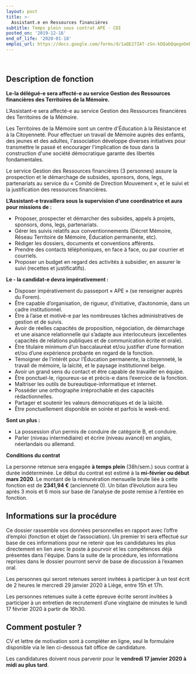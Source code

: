 ```yaml
---
layout: post
title: >-
  Assistant.e en Ressources financières
subtitle: Temps plein sous contrat APE - CDI
posted_on: '2019-12-16'
end_of_life: '2020-01-18'
emploi_url: https://docs.google.com/forms/d/1aQE27IAT-zSn-kDQabQqegeOeRBBJydfvfDawzMywIc/viewform?edit_requested=true
---
```


<p>&nbsp;</p>

## Description de fonction

**Le-la délégué-e sera affecté-e au service Gestion des Ressources financières des Territoires de la Mémoire.**

L’Assistant-e sera affecté-e au service Gestion des Ressources financières des Territoires de la Mémoire.

Les Territoires de la Mémoire sont un centre d'Éducation à la Résistance et à la Citoyenneté. Pour effectuer un travail de Mémoire auprès des enfants, des jeunes et des adultes, l'association développe diverses initiatives pour transmettre le passé et encourager l'implication de tous dans la construction d'une société démocratique garante des libertés fondamentales.

Le service Gestion des Ressources financières (3 personnes) assure la prospection et le démarchage de subsides, sponsors, dons, legs, partenariats au service du « Comité de Direction Mouvement », et le suivi et la justification des ressources financières. 

**L’Assistant-e travaillera sous la supervision d’une coordinatrice et aura pour missions de :**

- Proposer, prospecter et démarcher des subsides, appels à projets, sponsors, dons, legs, partenariats.
- Gérer les suivis relatifs aux conventionnements (Décret Mémoire, Réseau Territoire de Mémoire, Éducation permanente, etc).
- Rédiger les dossiers, documents et conventions afférents.
- Prendre des contacts téléphoniques, en face à face, ou par courrier et courriels.
- Proposer un budget en regard des activités à subsidier, en assurer le suivi (recettes et justificatifs).

**Le - la candidat-e devra impérativement :**

- Disposer impérativement du passeport « APE » (se renseigner auprès du Forem).
- Être capable d’organisation, de rigueur, d’initiative, d’autonomie, dans un cadre institutionnel.
- Être à l’aise et motivé-e par les nombreuses tâches administratives de gestion et de suivis.
- Avoir de réelles capacités de proposition, négociation, de démarchage et une aisance relationnelle qui s’adapte aux interlocuteurs (excellentes capacités de relations publiques et de communication écrite et orale).
- Être titulaire minimum d’un baccalauréat et/ou justifier d’une formation et/ou d’une expérience probante en regard de la fonction. 
- Témoigner de l’intérêt pour l’Éducation permanente, la citoyenneté, le travail de mémoire, la laïcité, et le paysage institutionnel belge.
- Avoir un grand sens du contact et être capable de travailler en équipe.
- Être ponctuel-le, rigoureux-se et précis-e dans l’exercice de la fonction.
- Maîtriser les outils de bureautique-informatique et internet.
- Posséder une orthographe irréprochable et des capacités rédactionnelles.
- Partager et soutenir les valeurs démocratiques et de la laïcité.
- Être ponctuellement disponible en soirée et parfois le week-end.

**Sont un plus :**

- La possession d’un permis de conduire de catégorie B, et conduire.
- Parler (niveau intermédiaire) et écrire (niveau avancé) en anglais, néerlandais ou allemand.

**Conditions du contrat**

La personne retenue sera engagée **à temps plein** (38h/sem.) sous contrat à durée indéterminée.
Le début du contrat est estimé à la **mi-février ou début mars 2020**. 
Le montant de la rémunération mensuelle brute liée à cette fonction est de **2341,94 €** (ancienneté 0).
Un bilan d’évolution aura lieu après 3 mois et 6 mois sur base de l’analyse de poste remise à l’entrée en fonction.

## Informations sur la procédure

Ce dossier rassemble vos données personnelles en rapport avec l’offre d’emploi (fonction et objet de l’association). Un premier tri sera effectué sur base de ces informations pour ne retenir que les candidatures les plus directement en lien avec le poste à pourvoir et les compétences déjà présentes dans l'équipe. Dans la suite de la procédure, les informations reprises dans le dossier pourront servir de base de discussion à l’examen oral.

Les personnes qui seront retenues seront invitées à participer à un test écrit de 2 heures le mercredi 29 janvier 2020 à Liège, entre 15h et 17h. 

Les personnes retenues suite à cette épreuve écrite seront invitées à participer à un entretien de recrutement d’une vingtaine de minutes le lundi 17 février 2020 à partir de 16h30.

## Comment postuler ?

CV et lettre de motivation sont à compléter en ligne, seul le formulaire disponible via le lien ci-dessous fait office de candidature.

Les candidatures doivent nous parvenir pour le **vendredi 17 janvier 2020 à midi au plus tard**.
